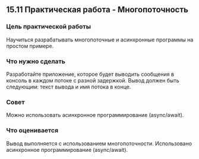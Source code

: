 ## 15.11 Практическая работа - Многопоточность
### Цель практической работы
Научиться разрабатывать многопоточные и асинхронные программы на простом примере.

### Что нужно сделать
Разработайте приложение, которое будет выводить сообщения в консоль в каждом потоке с разной задержкой. Вывод должен быть следующим: текст вывода и имя потока в конце.

### Совет
Можно использовать асинхронное программирование (async/await).

### Что оценивается
Вывод выполняется с использованием многопоточности.
Использовано асинхронное программирование (async/await).
